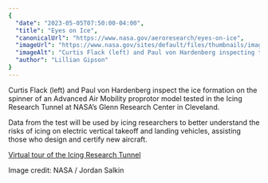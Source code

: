 ```yaml
---
{
  "date": "2023-05-05T07:50:00-04:00",
  "title": "Eyes on Ice",
  "canonicalUrl": "https://www.nasa.gov/aeroresearch/eyes-on-ice",
  "imageUrl": "https://www.nasa.gov/sites/default/files/thumbnails/image/eyes-on-ice.png",
  "imageAlt": "Curtis Flack (left) and Paul von Hardenberg inspecting the ice that formed on the proprotor model.",
  "author": "Lillian Gipson"
}
---
```


Curtis Flack (left) and Paul von Hardenberg inspect the ice formation on the spinner of an Advanced Air Mobility proprotor model tested in the Icing Research Tunnel at NASA’s Glenn Research Center in Cleveland.

Data from the test will be used by icing researchers to better understand the risks of icing on electric vertical takeoff and landing vehicles, assisting those who design and certify new aircraft.

[Virtual tour of the Icing Research Tunnel](https://www.nasa.gov/specials/irt360/?utm_source=TWITTER&utm_medium=NASAaero&utm_campaign=NASASocial&linkId=205748907&fbclid=IwAR18oVHVlYR1uzXxY3cjgTuyLooqpepxQz1BQ75B4kEYG4hcHaqvEHaCrgU)

Image credit: NASA / Jordan Salkin
